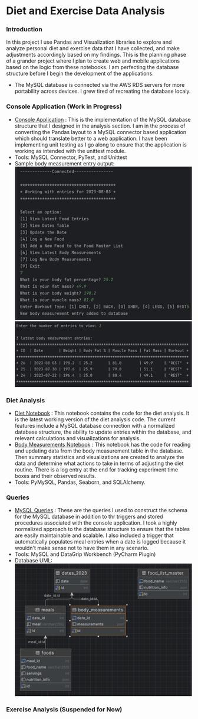 # Diet and Exercise Data Analysis
### Introduction

In this project I use Pandas and Visualization libraries 
to explore and analyze personal diet and exercise data that I
have collected, and make adjustments accordingly based on my
findings. This is the planning phase of a grander project where
I plan to create web and mobile applications based on the logic 
from these notebooks. I am perfecting the database structure 
before I begin the development of the applications.

* The MySQL database is connected via the AWS RDS servers for more portability across devices. I grew tired of recreating the database localy.

### Console Application (Work in Progress)
* <a href="https://github.com/Artuk009/NewDIetAndExercise/tree/f533ecfa89425585c933a44fb48b37bf01862c80/Console_Application">Console Application</a> :
This is the implementation of the MySQL database structure that I designed in the analysis section. I am in the process
of converting the Pandas layout to a MySQL connector based application which should translate better to a web application.
I have been implementing unit testing as I go along to ensure that the application is working as intended with the 
unittest module.
* Tools: MySQL Connector, PyTest, and Unittest
* Sample body measurement entry output:
  ![Output #1](https://github.com/Artuk009/NewDIetAndExercise/blob/c7e5abd04e23f7c1e9aea7605bb5e33ce0a7ad9a/Visualizations/output1.png)
  ![Output #2](https://github.com/Artuk009/NewDIetAndExercise/blob/c7e5abd04e23f7c1e9aea7605bb5e33ce0a7ad9a/Visualizations/output2.png)

### Diet Analysis
* <a href="https://github.com/Artuk009/NewDIetAndExercise/blob/4d44f4d5e933581bf5e5c762a788e415a2d0ccd0/Diet_Analysis/diet_v6(Latest).ipynb">Diet Notebook</a> :
This notebook contains the code for the diet analysis. It is the latest
working version of the diet analysis code. The current features include
a MySQL database connection with a normalized database structure, the ability
to update entries within the database, and relevant calculations and 
visualizations for analysis. 
* <a href="https://github.com/Artuk009/NewDIetAndExercise/blob/90755b9eeae766faf609a628954ccc2c93134e78/Diet_Analysis/body_measurements_v2.ipynb">Body Measurements Notebook</a> :
This notebook has the code for reading and updating data from the body measurement table in the database. Then 
summary statistics and visualizations are created to analyze the data and determine what actions to take in terms
of adjusting the diet routine. There is a log entry at the end for tracking experiment time boxes and their
observed results.
* Tools: PyMySQL, Pandas, Seaborn, and SQLAlchemy.

### Queries
* <a href="https://github.com/Artuk009/NewDIetAndExercise/blob/90755b9eeae766faf609a628954ccc2c93134e78/Queries/aws_rds_MYSQL.sql">MySQL Queries</a> :
These are the queries I used to construct the schema for the MySQL database in addition to thr triggers and stored procedures
associated with the console application. I took a highly normalized approach to the database structure to ensure that the
tables are easily maintainable and scalable. I also included a trigger that automatically populates meal entries when a
date is logged because it wouldn't make sense not to have them in any scenario.
* Tools: MySQL and DataGrip Workbench (PyCharm Plugin)
* Database UML:<br>
![DB UML](https://github.com/Artuk009/NewDIetAndExercise/blob/d70365d5a6652dbf2906c8a765f948477cb86aef/Visualizations/DB_UML.png)


### Exercise Analysis (Suspended for Now)
